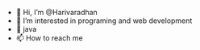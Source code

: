 - 👋 Hi, I’m @Harivaradhan
- 👀 I’m interested in programing and web development
- 🌱 java 
- 📫 How to reach me 
<!---
Harivaradhan/Harivaradhan is a ✨ special ✨ repository because its `README.md` (this file) appears on your GitHub profile.
You can click the Preview link to take a look at your changes.
--->
